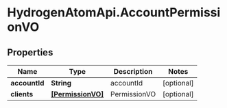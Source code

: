 # HydrogenAtomApi.AccountPermissionVO

## Properties
Name | Type | Description | Notes
------------ | ------------- | ------------- | -------------
**accountId** | **String** | accountId | [optional] 
**clients** | [**[PermissionVO]**](PermissionVO.md) | PermissionVO | [optional] 



